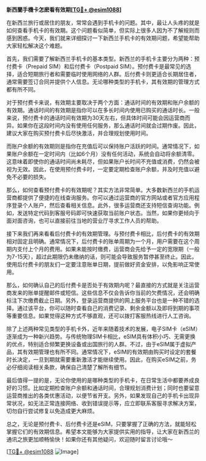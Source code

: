 **新西蘭手機卡怎麽看有效期[[TG💪+ @esim1088](https://t.me/s/esim1088)]**

在新西兰旅行或居住的朋友，常常会遇到手机卡的问题。其中，最让人头疼的就是如何查看手机卡的有效期。这个问题看似简单，但实际上很多人因为不了解规则而感到困惑。今天，我们就来详细探讨一下新西兰手机卡的有效期问题，希望能帮助大家轻松解决这个难题。

首先，我们需要了解新西兰手机卡的基本类型。新西兰的手机卡主要分为两种：预付费卡（Prepaid SIM）和后付费卡（Postpaid SIM）。预付费卡是最常见的选择，适合短期旅行者和需要临时使用网络的人群。后付费卡则更适合长期居住者，通常需要签订合同并提供个人信息。无论哪种类型的手机卡，其有效期的管理方式都有所不同。

对于预付费卡来说，有效期主要取决于两个方面：通话时间的有效期和账户余额的有效期。通话时间的有效期是指你可以在多长时间内使用已购买的通话时长。一般来说，预付费卡的通话时间有效期为30天左右，但具体时间可能会因运营商而异。如果你在这段时间内没有使用任何服务，那么通话时间就会过期作废。因此，建议大家在购买预付费卡后尽快激活，并合理规划使用时间。

而账户余额的有效期则是指你在充值后可以保持账户活跃的时间。通常情况下，如果账户余额在一定时间内（比如6个月）没有任何活动，系统会自动将余额清零。这意味着即使你的通话时间尚未耗尽，但如果账户长时间不充值或消费，仍然会被视为无效。因此，在使用预付费卡时，一定要定期检查账户余额，并及时充值以避免不必要的损失。

那么，如何查看预付费卡的有效期呢？其实方法非常简单。大多数新西兰的手机运营商都提供了便捷的在线查询服务。你可以通过运营商的官方网站或者官方应用程序登录个人账户，然后查看相关信息。此外，很多运营商还支持短信查询功能。例如，发送特定代码到客服号码即可快速获取当前账户状态。当然，如果你更倾向于面对面咨询，也可以直接前往当地的营业厅寻求工作人员的帮助。

接下来我们再来看看后付费卡的有效期管理。与预付费卡相比，后付费卡的有效期相对固定且明确。通常情况下，后付费卡的账单周期为一个月，用户需要在这个周期内支付上个月的费用。如果未能按时缴费，运营商会先给予一定的宽限期（一般为7-15天），超过此期限仍未缴纳的话，则可能会导致服务暂停甚至终止。因此，使用后付费卡的朋友们一定要注意账单日期，提前做好资金安排，以免影响正常使用。

那么，如何确认自己的后付费卡是否处于有效期内呢？最直接的方式就是关注运营商发来的账单提醒邮件或短信。这些信息不仅会告诉你当前的欠费情况，还会明确标注下次缴费截止日期。另外，登录运营商提供的网上服务平台也是一种不错的选择。通过该平台，你可以随时查看自己的消费记录、剩余金额以及即将到期的事项等重要信息。如果觉得这种方式不够直观，还可以拨打客服热线进行人工咨询。

除了上述两种常见类型的手机卡外，近年来随着技术的发展，电子SIM卡（eSIM）逐渐成为一种新兴趋势。与传统物理SIM卡相比，eSIM具有体积小巧、无需更换的优点，特别适合频繁更换设备或出国旅行的人群。不过，由于eSIM属于虚拟产品，其有效期管理也有所不同。通常情况下，eSIM的有效期由购买时设定的套餐时长决定，一旦到期就需要重新激活才能继续使用。因此，在购买eSIM之前，务必仔细阅读相关条款，确保自己清楚了解所有细节。

最后值得一提的是，无论你使用的是哪种类型的手机卡，在日常生活中都要养成良好的习惯。比如定期检查账户余额和通话时间，合理规划消费计划；同时也要留意运营商推出的各类优惠活动，以便节省开支。另外，如果发现自己的手机卡出现异常状况，如无法正常连接网络、收到错误提示等，应立即联系客服寻求解决方案，切勿自行尝试修复以免造成更大麻烦。

总之，无论是预付费卡、后付费卡还是eSIM，只要掌握了正确的方法，就能轻松掌握它们的有效期信息。希望本文能够为大家提供实用的指导，让大家在新西兰的通讯之旅更加顺畅愉快！如果你还有其他疑问，欢迎随时留言讨论哦～

[[TG💪+ @esim1088](https://t.me/s/esim1088) ![Image](https://i.postimg.cc/4NQfJmqS/Snipaste-2025-05-13-00-14-12.png)]